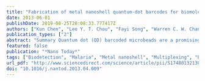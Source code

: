 ```yaml
---
title: "Fabrication of metal nanoshell quantum-dot barcodes for biomolecular detection"
date: 2013-06-01
publishDate: 2019-08-25T20:08:33.777417Z
authors: ["Kun Chen", "Leo Y. T. Chou", "Fayi Song", "Warren C. W. Chan"]
publication_types: ["2"]
abstract: "Summary Quantum dot (QD) barcoded microbeads are a promising technology for high-throughput biodetection applications. Here we developed QD barcodes of a novel formulation to improve the bead stability, fluorescence consistency, targeting agents loading, and analytical sensitivity as well as to simplify the conjugation process. This novel formulation contains a mixed-polymer system in preparing the barcodes and a seed-mediated strategy to grow metal nanoshells on the surface of QD barcodes. The newly designed barcodes exhibited enhanced stability and a two-order improvement in analytical sensitivity compared with barcodes without any metal coating. This sensitivity enabled the barcodes to be used for multiplexed biosensing, for example, to differentiate the deadly malaria pathogen strain Plasmodium falciparum from the less lethal Plasmodium vivax specie in a single vial. Such improvements in QD barcodes properties will allow this multiplexed detection platform to emerge from academic development into broad practical applications."
featured: false
publication: "*Nano Today*"
tags: ["Biodetection", "Malaria", "Metal nanoshell", "Multiplexing", "Pathogen", "Quantum dots"]
url_pdf: "http://www.sciencedirect.com/science/article/pii/S1748013213000467"
doi: "10.1016/j.nantod.2013.04.009"
---
```


